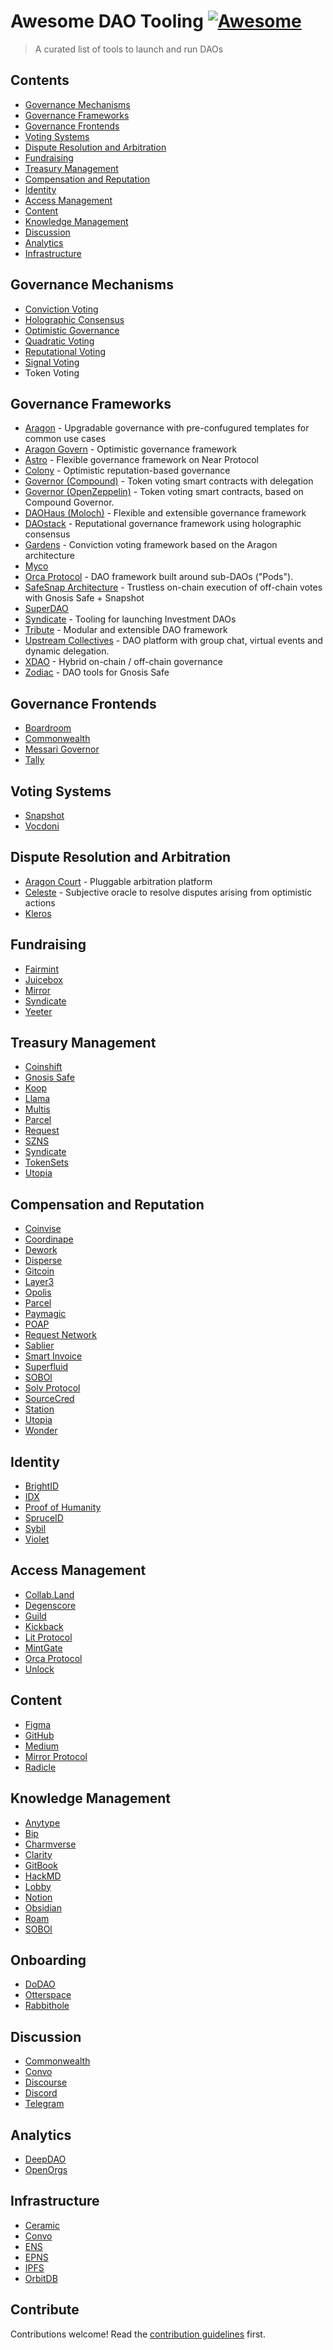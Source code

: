 # Awesome DAO Tooling [![Awesome](https://awesome.re/badge.svg)](https://awesome.re)

> A curated list of tools to launch and run DAOs


## Contents

- [Governance Mechanisms](#governance-mechanisms)
- [Governance Frameworks](#governance-frameworks)
- [Governance Frontends](#governance-frontends)
- [Voting Systems](#voting-systems)
- [Dispute Resolution and Arbitration](#dispute-resolution-and-arbitration)
- [Fundraising](#fundraising)
- [Treasury Management](#treasury-management)
- [Compensation and Reputation](#compensation-and-reputation)
- [Identity](#identity)
- [Access Management](#access-management)
- [Content](#content)
- [Knowledge Management](#knowledge-management)
- [Discussion](#discussion)
- [Analytics](#analytics)
- [Infrastructure](#infrastructure)

## Governance Mechanisms

- [Conviction Voting](https://medium.com/giveth/conviction-voting-a-novel-continuous-decision-making-alternative-to-governance-aa746cfb9475)
- [Holographic Consensus](https://medium.com/daostack/holographic-consensus-part-1-116a73ba1e1c)
- [Optimistic Governance](https://blog.aragon.org/the-optimistic-dao-aragon-govern-aragon-voice-aragon-court/)
- [Quadratic Voting](https://en.wikipedia.org/wiki/Quadratic_voting)
- [Reputational Voting](https://medium.com/daostack/reputation-vs-tokens-6d7642c7a538)
- [Signal Voting](https://thomasbcox.medium.com/voting-vs-signaling-in-blockchain-governance-24ddacdaab9d)
- Token Voting

## Governance Frameworks

- [Aragon](https://aragon.org/aragon-client) - Upgradable governance with pre-confugured templates for common use cases
- [Aragon Govern](https://aragon.org/aragon-govern) - Optimistic governance framework
- [Astro](https://astrodao.com/) - Flexible governance framework on Near Protocol
- [Colony](https://colony.io/) - Optimistic reputation-based governance
- [Governor (Compound)](https://github.com/compound-finance/compound-protocol/tree/master/contracts/Governance) - Token voting smart contracts with delegation
- [Governor (OpenZeppelin)](https://docs.openzeppelin.com/contracts/4.x/api/governance) - Token voting smart contracts, based on Compound Governor.
- [DAOHaus (Moloch)](https://daohaus.club/) - Flexible and extensible governance framework
- [DAOstack](https://daostack.io/) - Reputational governance framework using holographic consensus
- [Gardens](https://gardens.1hive.org/) - Conviction voting framework based on the Aragon architecture
- [Myco](https://www.myco.space/)
- [Orca Protocol](https://orcaprotocol.org) - DAO framework built around sub-DAOs ("Pods").
- [SafeSnap Architecture](https://docs.snapshot.org/plugins/safesnap) - Trustless on-chain execution of off-chain votes with Gnosis Safe + Snapshot
- [SuperDAO](https://superdao.co/)
- [Syndicate](https://syndicate.io/) - Tooling for launching Investment DAOs
- [Tribute](https://tributedao.com/) - Modular and extensible DAO framework
- [Upstream Collectives](https://upstreamapp.com/collectives) - DAO platform with group chat, virtual events and dynamic delegation.
- [XDAO](https://www.xdao.app/) - Hybrid on-chain / off-chain governance
- [Zodiac](https://github.com/gnosis/zodiac) - DAO tools for Gnosis Safe

## Governance Frontends

- [Boardroom](https://www.boardroom.info/)
- [Commonwealth](https://commonwealth.im/)
- [Messari Governor](https://messari.io/governor)
- [Tally](https://www.tally.xyz/)

## Voting Systems

- [Snapshot](https://snapshot.org/)
- [Vocdoni](https://aragon.org/vocdoni)

## Dispute Resolution and Arbitration

- [Aragon Court](https://aragon.org/aragon-court) - Pluggable arbitration platform
- [Celeste](https://1hive.gitbook.io/celeste/) - Subjective oracle to resolve disputes arising from optimistic actions
- [Kleros](https://kleros.io/)

## Fundraising

- [Fairmint](https://fairmint.co/)
- [Juicebox](https://juicebox.money/)
- [Mirror](https://mirror.xyz/)
- [Syndicate](https://syndicate.io/)
- [Yeeter](https://yeet.daohaus.club/)

## Treasury Management

- [Coinshift](https://coinshift.xyz/)
- [Gnosis Safe](https://gnosis-safe.io/)
- [Koop](https://koop.xyz/)
- [Llama](https://llama.xyz/)
- [Multis](https://multis.co/)
- [Parcel](https://parcel.money/)
- [Request](https://www.request.finance/)
- [SZNS](https://szns.io/)
- [Syndicate](https://syndicate.io/)
- [TokenSets](https://www.tokensets.com/)
- [Utopia](https://www.utopialabs.com/)

## Compensation and Reputation

- [Coinvise](https://www.coinvise.co)
- [Coordinape](https://coordinape.com/)
- [Dework](https://dework.xyz/)
- [Disperse](https://disperse.app/)
- [Gitcoin](https://gitcoin.co/)
- [Layer3](https://beta.layer3.xyz/)
- [Opolis](https://opolis.io/)
- [Parcel](https://parcel.money/)
- [Paymagic](https://www.paymagic.xyz/)
- [POAP](https://poap.website/)
- [Request Network](https://request.network/)
- [Sablier](https://sablier.finance/)
- [Smart Invoice](https://smartinvoice.xyz/)
- [Superfluid](https://www.superfluid.finance/)
- [SOBOl](https://sobol.io/)
- [Solv Protocol](https://solv.finance/)
- [SourceCred](https://sourcecred.io/)
- [Station](https://www.station.express/)
- [Utopia](https://www.utopialabs.com/)
- [Wonder](https://www.wonderverse.xyz/)

## Identity

- [BrightID](https://www.brightid.org/)
- [IDX](https://idx.xyz/)
- [Proof of Humanity](https://www.proofofhumanity.id/)
- [SpruceID](https://www.spruceid.com/)
- [Sybil](https://sybil.org/)
- [Violet](https://violet.co/)

## Access Management

- [Collab.Land](https://collab.land/)
- [Degenscore](https://degenscore.com/)
- [Guild](https://guild.xyz/)
- [Kickback](https://kickback.events/)
- [Lit Protocol](https://litprotocol.com/)
- [MintGate](https://mintgate.io/)
- [Orca Protocol](https://orcaprotocol.org)
- [Unlock](https://unlock-protocol.com/)

## Content

- [Figma](https://figma.com/)
- [GitHub](http://github.com/)
- [Medium](https://medium.com/)
- [Mirror Protocol](https://mirror.xyz/)
- [Radicle](https://radicle.xyz/)

## Knowledge Management

- [Anytype](https://anytype.io/)
- [Bip](https://bip.so/)
- [Charmverse](https://charmverse.io/)
- [Clarity](https://www.clarity.so/)
- [GitBook](https://gitbook.com/)
- [HackMD](https://hackmd.io/)
- [Lobby](https://www.lobby.so/)
- [Notion](https://www.notion.so)
- [Obsidian](https://obsidian.md/)
- [Roam](https://roamresearch.com/)
- [SOBOl](https://sobol.io/)

## Onboarding

- [DoDAO](https://dodao.io/)
- [Otterspace](https://www.otterspace.xyz/)
- [Rabbithole](http://rabbithole.gg/)

## Discussion

- [Commonwealth](https://commonwealth.im/)
- [Convo](https://theconvo.space/)
- [Discourse](https://www.discourse.org/)
- [Discord](https://www.discord.com/)
- [Telegram](https://telegram.org/)

## Analytics

- [DeepDAO](https://deepdao.io/)
- [OpenOrgs](https://openorgs.info/)

## Infrastructure

- [Ceramic](https://ceramic.network/)
- [Convo](https://theconvo.space/)
- [ENS](https://ens.domains/)
- [EPNS](https://epns.io/)
- [IPFS](https://ipfs.io/)
- [OrbitDB](https://orbitdb.org/)

## Contribute

Contributions welcome! Read the [contribution guidelines](contributing.md) first.
